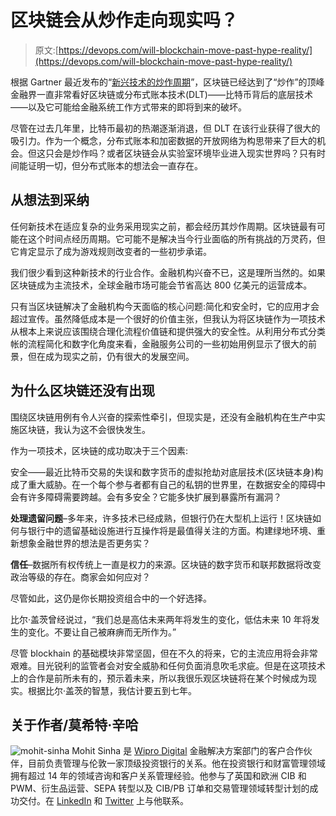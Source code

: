 # 区块链会从炒作走向现实吗？

> 原文:[https://devops.com/will-blockchain-move-past-hype-reality/](https://devops.com/will-blockchain-move-past-hype-reality/)

根据 Gartner 最近发布的“[新兴技术的炒作周期](https://www.gartner.com/doc/3383817?ref=clientFriendlyURL)”，区块链已经达到了“炒作”的顶峰金融界一直非常看好区块链或分布式账本技术(DLT)——比特币背后的底层技术——以及它可能给金融系统工作方式带来的即将到来的破坏。

尽管在过去几年里，比特币最初的热潮逐渐消退，但 DLT 在该行业获得了很大的吸引力。作为一个概念，分布式账本和加密数据的开放网络为构思带来了巨大的机会。但这只会是炒作吗？或者区块链会从实验室环境毕业进入现实世界吗？只有时间能证明一切，但分布式账本的想法会一直存在。

## 从想法到采纳

任何新技术在适应复杂的业务采用现实之前，都会经历其炒作周期。区块链最有可能在这个时间点经历周期。它可能不是解决当今行业面临的所有挑战的万灵药，但它肯定显示了成为游戏规则改变者的一些初步承诺。

我们很少看到这种新技术的行业合作。金融机构兴奋不已，这是理所当然的。如果区块链成为主流技术，全球金融市场可能会节省高达 800 亿美元的运营成本。

只有当区块链解决了金融机构今天面临的核心问题:简化和安全时，它的应用才会超过宣传。虽然降低成本是一个很好的价值主张，但我认为将区块链作为一项技术从根本上来说应该围绕合理化流程价值链和提供强大的安全性。从利用分布式分类帐的流程简化和数字化角度来看，金融服务公司的一些初始用例显示了很大的前景，但在成为现实之前，仍有很大的发展空间。

## 为什么区块链还没有出现

围绕区块链用例有令人兴奋的探索性牵引，但现实是，还没有金融机构在生产中实施区块链，我认为这不会很快发生。

作为一项技术，区块链的成功取决于三个因素:

安全——最近比特币交易的失误和数字货币的虚拟抢劫对底层技术(区块链本身)构成了重大威胁。在一个每个参与者都有自己的私钥的世界里，在数据安全的障碍中会有许多障碍需要跨越。会有多安全？它能多快扩展到暴露所有漏洞？

**处理遗留问题**–多年来，许多技术已经成熟，但银行仍在大型机上运行！区块链如何与银行中的遗留基础设施进行互操作将是最值得关注的方面。构建绿地环境、重新想象金融世界的想法是否更务实？

**信任**–数据所有权传统上一直是权力的来源。区块链的数字货币和联邦数据将改变政治等级的存在。商家会如何应对？

尽管如此，这仍是你长期投资组合中的一个好选择。

比尔·盖茨曾经说过，“我们总是高估未来两年将发生的变化，低估未来 10 年将发生的变化。不要让自己被麻痹而无所作为。”

尽管 blockhain 的基础模块非常坚固，但在不久的将来，它的主流应用将会非常艰难。目光锐利的监管者会对安全威胁和任何负面消息吹毛求疵。但是在这项技术上的合作是前所未有的，预示着未来，所以我很乐观区块链将在某个时候成为现实。根据比尔·盖茨的智慧，我估计要五到七年。

## 关于作者/莫希特·辛哈

![mohit-sinha](../Images/bb56b9eebbdc7d0e0eb378950ddbf718.png) Mohit Sinha 是 [Wipro Digital](http://wiprodigital.com/) 金融解决方案部门的客户合作伙伴，目前负责管理与伦敦一家顶级投资银行的关系。他在投资银行和财富管理领域拥有超过 14 年的领域咨询和客户关系管理经验。他参与了英国和欧洲 CIB 和 PWM、衍生品运营、SEPA 转型以及 CIB/PB 订单和交易管理领域转型计划的成功交付。在 [LinkedIn](https://www.linkedin.com/in/mohit-sinha-259a3b7) 和 [Twitter](https://twitter.com/msinha22) 上与他联系。